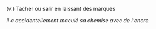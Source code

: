 (v.) Tacher ou salir en laissant des marques

*Il a accidentellement maculé sa chemise avec de l'encre.*